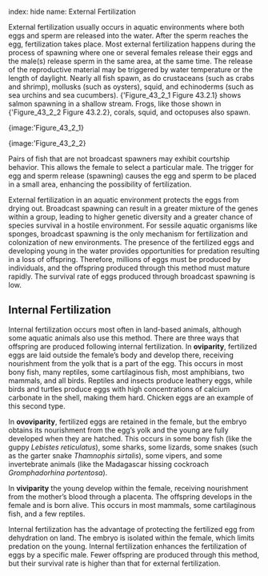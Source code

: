 index: hide
name: External Fertilization

External fertilization usually occurs in aquatic environments where both eggs and sperm are released into the water. After the sperm reaches the egg, fertilization takes place. Most external fertilization happens during the process of spawning where one or several females release their eggs and the male(s) release sperm in the same area, at the same time. The release of the reproductive material may be triggered by water temperature or the length of daylight. Nearly all fish spawn, as do crustaceans (such as crabs and shrimp), mollusks (such as oysters), squid, and echinoderms (such as sea urchins and sea cucumbers). {'Figure_43_2_1 Figure 43.2.1} shows salmon spawning in a shallow stream. Frogs, like those shown in {'Figure_43_2_2 Figure 43.2.2}, corals, squid, and octopuses also spawn.


{image:'Figure_43_2_1}
        


{image:'Figure_43_2_2}
        

Pairs of fish that are not broadcast spawners may exhibit courtship behavior. This allows the female to select a particular male. The trigger for egg and sperm release (spawning) causes the egg and sperm to be placed in a small area, enhancing the possibility of fertilization.

External fertilization in an aquatic environment protects the eggs from drying out. Broadcast spawning can result in a greater mixture of the genes within a group, leading to higher genetic diversity and a greater chance of species survival in a hostile environment. For sessile aquatic organisms like sponges, broadcast spawning is the only mechanism for fertilization and colonization of new environments. The presence of the fertilized eggs and developing young in the water provides opportunities for predation resulting in a loss of offspring. Therefore, millions of eggs must be produced by individuals, and the offspring produced through this method must mature rapidly. The survival rate of eggs produced through broadcast spawning is low.

## Internal Fertilization

Internal fertilization occurs most often in land-based animals, although some aquatic animals also use this method. There are three ways that offspring are produced following internal fertilization. In  **oviparity**, fertilized eggs are laid outside the female’s body and develop there, receiving nourishment from the yolk that is a part of the egg. This occurs in most bony fish, many reptiles, some cartilaginous fish, most amphibians, two mammals, and all birds. Reptiles and insects produce leathery eggs, while birds and turtles produce eggs with high concentrations of calcium carbonate in the shell, making them hard. Chicken eggs are an example of this second type.

In  **ovoviparity**, fertilized eggs are retained in the female, but the embryo obtains its nourishment from the egg’s yolk and the young are fully developed when they are hatched. This occurs in some bony fish (like the guppy  *Lebistes reticulatus*), some sharks, some lizards, some snakes (such as the garter snake  *Thamnophis sirtalis*), some vipers, and some invertebrate animals (like the Madagascar hissing cockroach  *Gromphadorhina portentosa*).

In  **viviparity** the young develop within the female, receiving nourishment from the mother’s blood through a placenta. The offspring develops in the female and is born alive. This occurs in most mammals, some cartilaginous fish, and a few reptiles.

Internal fertilization has the advantage of protecting the fertilized egg from dehydration on land. The embryo is isolated within the female, which limits predation on the young. Internal fertilization enhances the fertilization of eggs by a specific male. Fewer offspring are produced through this method, but their survival rate is higher than that for external fertilization.
